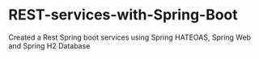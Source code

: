 # REST-services-with-Spring-Boot
Created a Rest Spring boot services using Spring HATEOAS, Spring Web and Spring H2 Database

